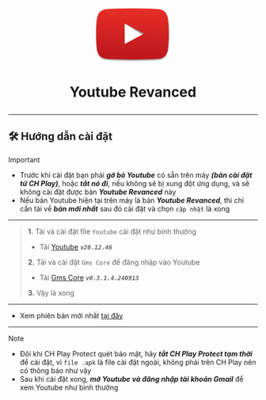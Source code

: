 <p align="center"><img src="https://github.com/Ryeodal0206/Images/blob/main/youtube.png?raw=true" alt="Youtube Logo" width="150"</p>
<h1>  <p align="center">Youtube Revanced</p> </h1>
  
---

## 🛠 Hướng dẫn cài đặt
>[!IMPORTANT]
>- Trước khi cài đặt bạn phải ***gỡ bỏ Youtube*** có sẵn trên máy ***(bản cài đặt từ CH Play)***, hoặc ***tắt nó đi***, nếu không sẽ bị xung đột ứng dụng, và sẽ không cài đặt được bản ***Youtube Revanced*** này
>- Nếu bản Youtube hiện tại trên máy là bản ***Youtube Revanced***, thì chỉ cần tải về ***bản mới nhất*** sau đó cài đặt và chọn `cập nhật` là xong

---
> **1.** Tải và cài đặt file `Youtube` cài đặt như bình thường
> - Tải [Youtube](https://github.com/Ryeodal0206/Youtube-Revanced/releases/download/v20.12.46/Youtube-v20.12.46.apk) ***`v20.12.46`***
>
> **2.** Tải và cài đặt `Gms Core` để đăng nhập vào Youtube
> - Tải [Gms Core](https://github.com/Ryeodal0206/Youtube-Revanced/releases/download/v20.12.46/Gms-Core-v0.3.1.4.240913.apk) ***`v0.3.1.4.240913`***
>
> **3.** Vậy là xong

---
- Xem phiên bản mới nhất [tại đây](https://github.com/Ryeodal0206/Youtube-Revanced/releases)
----
>[!NOTE]
>
>- Đôi khi CH Play Protect quét bảo mật, hãy ***tắt CH Play Protect tạm thời*** để cài đặt, vì `file .apk` là file cài đặt ngoài, không phải trên CH Play nên có thông báo như vậy
>- Sau khi cài đặt xong, ***mở Youtube và đăng nhập tài khoản Gmail*** để xem Youtube như bình thường

